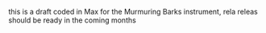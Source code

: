 this is a draft coded in Max for the Murmuring Barks instrument, rela releas should be ready in the coming months
